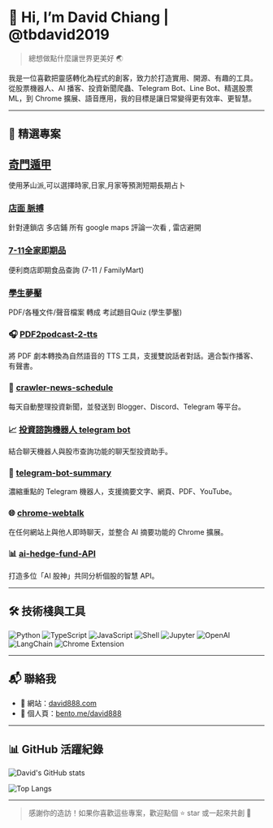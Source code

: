# 👋 Hi, I’m David Chiang | @tbdavid2019

> 總想做點什麼讓世界更美好 🌏

我是一位喜歡把靈感轉化為程式的創客，致力於打造實用、開源、有趣的工具。  
從股票機器人、AI 播客、投資新聞爬蟲、Telegram Bot、Line Bot、精選股票ML，到 Chrome 擴展、語音應用，我的目標是讓日常變得更有效率、更智慧。

---

## 🚀 精選專案

## [奇門遁甲](https://qi.david888.com/start)
使用茅山派,可以選擇時家,日家,月家等預測短期長期占卜

### [店面 脈搏](https://huggingface.co/spaces/tbdavid2019/store-pulse) 
針對連鎖店 多店鋪 所有 google maps 評論一次看 , 雷店避開

### [7-11全家即期品](https://github.com/tbdavid2019/taiwan-7-11)
便利商店即期食品查詢 (7-11 / FamilyMart)

### [學生夢靨](https://github.com/tbdavid2019/pdf2quiz)
PDF/各種文件/聲音檔案 轉成 考試題目Quiz (學生夢靨)

### 🎧 [PDF2podcast-2-tts](https://github.com/tbdavid2019/PDF2podcast-2-tts)
將 PDF 劇本轉換為自然語音的 TTS 工具，支援雙說話者對話。適合製作播客、有聲書。

### 📰 [crawler-news-schedule](https://github.com/tbdavid2019/crawler-news-schedule)
每天自動整理投資新聞，並發送到 Blogger、Discord、Telegram 等平台。

### 📈 [投資諮詢機器人 telegram bot](https://github.com/tbdavid2019/telegram-bot-stock2)
結合聊天機器人與股市查詢功能的聊天型投資助手。

### 🤖 [telegram-bot-summary](https://github.com/tbdavid2019/telegram-bot-summary)
濃縮重點的 Telegram 機器人，支援摘要文字、網頁、PDF、YouTube。

### 🌐 [chrome-webtalk](https://github.com/tbdavid2019/chrome-webtalk)
在任何網站上與他人即時聊天，並整合 AI 摘要功能的 Chrome 擴展。

### 📊 [ai-hedge-fund-API](https://github.com/tbdavid2019/ai-hedge-fund-API)
打造多位「AI 股神」共同分析個股的智慧 API。

---

## 🛠 技術棧與工具

![Python](https://img.shields.io/badge/Python-3776AB?style=flat&logo=python&logoColor=white)
![TypeScript](https://img.shields.io/badge/TypeScript-3178c6?style=flat&logo=typescript&logoColor=white)
![JavaScript](https://img.shields.io/badge/JavaScript-f7df1e?style=flat&logo=javascript&logoColor=black)
![Shell](https://img.shields.io/badge/Shell-89e051?style=flat&logo=gnu-bash&logoColor=black)
![Jupyter](https://img.shields.io/badge/Jupyter-F37626?style=flat&logo=jupyter&logoColor=white)
![OpenAI](https://img.shields.io/badge/OpenAI-412991?style=flat&logo=openai&logoColor=white)
![LangChain](https://img.shields.io/badge/LangChain-00b4b6?style=flat&logo=chainlink&logoColor=white)
![Chrome Extension](https://img.shields.io/badge/Chrome_Extension-4285F4?style=flat&logo=google-chrome&logoColor=white)

---

## 📬 聯絡我

- 🔗 網站：[david888.com](https://david888.com)
- 🧋 個人頁：[bento.me/david888](https://bento.me/david888)


---

## 📊 GitHub 活躍紀錄

![David's GitHub stats](https://github-readme-stats.vercel.app/api?username=tbdavid2019&show_icons=true&theme=radical&count_private=true&include_all_commits=true&cache_seconds=86400)

![Top Langs](https://github-readme-stats.vercel.app/api/top-langs/?username=tbdavid2019&layout=compact&theme=radical&cache_seconds=86400)



---

> 感謝你的造訪！如果你喜歡這些專案，歡迎點個 ⭐️ star 或一起來共創 🚀
